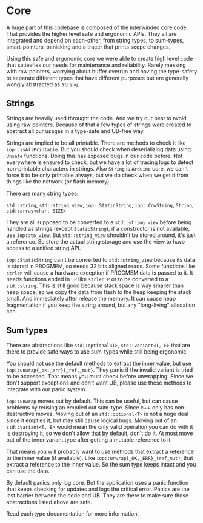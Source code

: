 # Core

A huge part of this codebase is composed of the interwinded core code. That provides the higher level safe and ergonomic APIs. They all are integrated and depend on each-other, from string types, to sum-types, smart-pointers, panicking and a tracer that prints scope changes.

Using this safe and ergonomic core we were able to create high level code that satiesfies our needs for maintenance and reliability. Rarely messing with raw pointers, worrying about buffer overrun and having the type-safety to separate different types that have different purposes but are generally wongly abstracted as `String`.

## Strings

Strings are heavily used throught the code. And we try our best to avoid using raw pointers. Because of that a few types of strings were created to abstract all our usages in a type-safe and UB-free way.

Strings are implied to be all printable. There are methods to check it like `iop::isAllPrintable`. But you should check when deserializing data using `Unsafe` functions. Doing this has exposed bugs in our code before. Not everywhere is ensured to check, but we have a lot of tracing logs to detect non-printable characters in strings. Also `String` is `Arduino` core, we can't force it to be only printable always, but we do check when we get it from things like the network (or flash memory).

There are many string types:

`std::string`, `std::string_view`, `iop::StaticString`, `iop::CowString`, `String`, `std::array<char, SIZE>`

They are all supposed to be converted to a `std::string_view` before being handled as strings (except `StaticString`), if a constructor is not available, use `iop::to_view`. But `std::string_view` shouldn't be stored around, it's just a reference. So store the actual string storage and use the view to have access to a unified string API.

`iop::StaticString` can't be converted to `std::string_view` because its data is stored in PROGMEM, so needs 32 bits aligned reads. Some functions like `strlen` will cause a hardware exception if PROGMEM data is passed to it. It needs functions ended in `_P` like `strlen_P` or to be converted to a `std::string`. This is still good because stack space is way smaller than heap space, so we copy the data from flash to the heap keeping the stack small. And immediately after release the memory. It can cause heap fragmentation if you keep the string around, but any "long-living" allocation can.

## Sum types

There are abstractions like `std::optional<T>`, `std::variant<T, E>` that are there to provide safe ways to use sum-types while still being ergonomic.

You should not use the default methods to extract the inner value, but use `iop::unwrap{_ok,_err}{_ref,_mut}`. They panic if the invalid variant is tried to be accessed. That means you must check before unwrapping. Since we don't support exceptions and don't want UB, please use these methods to integrate with our panic system.

`ìop::unwrap` moves out by default. This can be useful, but can cause problems by reusing an emptied out sum-type. Since c++ only has non-destructive moves. Moving out of an `std::optional<T>` is not a huge deal since it empties it, but may still cause logical bugs. Moving out of an `std::variant<T, E>` would mean the only valid operation you can do with it is destroying it, so we don't allow that by default, don't do it. At most move out of the inner variant type after getting a mutable reference to it.

That means you will probably want to use methods that extract a reference to the inner value (if available). Like `iop::unwrap{_OK,_ERR}_(ref_mut)`, that extract a reference to the inner value. So the sum type keeps intact and you can use the data.

By default panics only log core. But the application uses a panic function that keeps checking for updates and logs the critical error. Panics are the last barrier between the code and UB. They are there to make sure those abstractions listed above are safe.

Read each type documentation for more information.